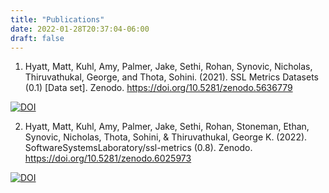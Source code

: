 ```yaml
---
title: "Publications"
date: 2022-01-28T20:37:04-06:00
draft: false
---
```


1. Hyatt, Matt, Kuhl, Amy, Palmer, Jake, Sethi, Rohan, Synovic, Nicholas, Thiruvathukal, George, and Thota, Sohini. (2021). SSL Metrics Datasets (0.1) [Data set]. Zenodo. https://doi.org/10.5281/zenodo.5636779

[![DOI](https://zenodo.org/badge/DOI/10.5281/zenodo.5636779.svg)](https://doi.org/10.5281/zenodo.5636779)

2. Hyatt, Matt, Kuhl, Amy, Palmer, Jake, Sethi, Rohan, Stoneman, Ethan, Synovic, Nicholas, Thota, Sohini, & Thiruvathukal, George K. (2022). SoftwareSystemsLaboratory/ssl-metrics (0.8). Zenodo. https://doi.org/10.5281/zenodo.6025973

[![DOI](https://zenodo.org/badge/DOI/10.5281/zenodo.6025973.svg)](https://doi.org/10.5281/zenodo.6025973)
